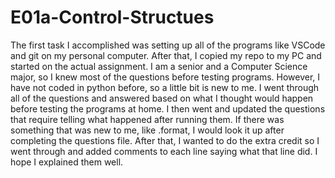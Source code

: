# E01a-Control-Structues


The first task I accomplished was setting up all of the programs like VSCode and git on my personal computer. After that, I copied my repo to my PC and started on the
actual assignment. I am a senior and a Computer Science major, so I knew most of the questions before testing programs. However, I have not coded in python before, so a little bit is new to me. I went through all of the questions and answered based on what I thought would happen before testing the programs at home. I then went and updated the questions that require telling what happened after running them. If there was something that was new to me, like .format, I would look it up after completing the questions file.
After that, I wanted to do the extra credit so I went through and added comments to each line saying what that line did. I hope I explained them well.

